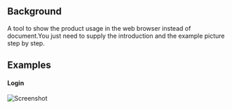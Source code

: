 ## Background
A tool to show the product usage in the web browser instead of document.You just need to supply the introduction and the example picture step by step.
## Examples
#### Login
![Screenshot](https://github.com/sunnut/web-help-tool/blob/master/images/ex.png?raw=true "example")
